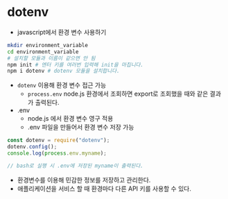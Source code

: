 # dotenv

* javascript에서 환경 변수 사용하기

```bash
mkdir environment_variable
cd environment_variable
# 설치할 모듈과 이름이 같으면 안 됨
npm init # 엔터 키를 여러번 입력해 init을 마칩니다.
npm i dotenv # dotenv 모듈을 설치합니다.
```

* `dotenv` 이용해 환경 변수 접근 가능
  * `process.env` node.js 환경에서 조회하면 export로 조회했을 때와 같은 결과가 출력된다. 
* .env
  * node.js 에서 환경 변수 영구 적용
  * .env 파일을 만들어서 환경 변수 저장 가능

```javascript
const dotenv = require("dotenv");
dotenv.config();
console.log(process.env.myname);

// bash로 실행 시 .env에 저장된 myname이 출력된다.
```

* 환경변수를 이용해 민감한 정보를 저장하고 관리한다. 
* 애플리케이션을 서비스 할 때 환경마다 다른 API 키를 사용할 수 있다. 